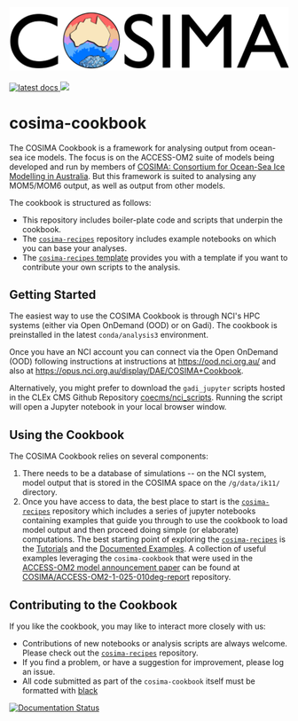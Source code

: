 <img src="https://github.com/COSIMA/logo/blob/master/png/logo_word.png" width="800"/>
<br/> <br/>

<a href="https://cosima-recipes.readthedocs.io/en/latest">
    <img alt="latest docs" src="https://img.shields.io/badge/docs-latest-blue.svg">
</a>

<a href="https://anaconda.org/coecms/cosima-cookbook">
    <img src="https://anaconda.org/coecms/cosima-cookbook/badges/version.svg" />
</a>

# cosima-cookbook

The COSIMA Cookbook is a framework for analysing output from ocean-sea ice models. The focus is on the ACCESS-OM2 suite of models being developed and run by members of [COSIMA: Consortium for Ocean-Sea Ice Modelling in Australia](http://cosima.org.au). But this framework is suited to analysing any MOM5/MOM6 output, as well as output from other models.

The cookbook is structured as follows:
 * This repository includes boiler-plate code and scripts that underpin the cookbook.
 * The [`cosima-recipes`](https://github.com/COSIMA/cosima-recipes) repository includes example notebooks on which you can base your analyses.
 * The [`cosima-recipes` template](https://github.com/COSIMA/cosima-recipes/blob/master/Tutorials/Template_For_Notebooks.ipynb) provides you with a template if you want to contribute your own scripts to the analysis.


## Getting Started

The easiest way to use the COSIMA Cookbook is through NCI's HPC systems (either via Open OnDemand (OOD) or on Gadi). The cookbook is preinstalled in the latest `conda/analysis3` environment.

Once you have an NCI account you can connect via the Open OnDemand (OOD) following instructions at instructions at https://ood.nci.org.au/ and also at https://opus.nci.org.au/display/DAE/COSIMA+Cookbook.

Alternatively, you might prefer to download the `gadi_jupyter` scripts hosted in the CLEx CMS Github Repository [coecms/nci_scripts](https://github.com/coecms/nci_scripts). Running the script will open a Jupyter notebook in your local browser window.


## Using the Cookbook

The COSIMA Cookbook relies on several components:
 1. There needs to be a database of simulations -- on the NCI system, model output that is stored in the COSIMA space on the `/g/data/ik11/` directory.
 2. Once you have access to data, the best place to start is the [`cosima-recipes`](https://github.com/COSIMA/cosima-recipes) repository which includes a series of jupyter notebooks containing examples that guide you through to use the cookbook to load model output and then proceed doing simple (or elaborate) computations. The best starting point of exploring the [`cosima-recipes`](https://github.com/COSIMA/cosima-recipes) is the [Tutorials](https://cosima-recipes.readthedocs.io/en/latest/tutorials/index.html) and the [Documented Examples](https://cosima-recipes.readthedocs.io/en/latest/documented_examples/index.html). A collection of useful examples leveraging the `cosima-cookbook` that were used in the [ACCESS-OM2 model announcement paper](https://doi.org/10.5194/gmd-13-401-2020) can be found at [COSIMA/ACCESS-OM2-1-025-010deg-report](https://github.com/COSIMA/ACCESS-OM2-1-025-010deg-report/tree/master/figures) repository.


## Contributing to the Cookbook

If you like the cookbook, you may like to interact more closely with us:
 * Contributions of new notebooks or analysis scripts are always welcome. Please check out the [`cosima-recipes`](https://github.com/COSIMA/cosima-recipes) repository.
 * If you find a problem, or have a suggestion for improvement, please log an issue.
 * All code submitted as part of the `cosima-cookbook` itself must be formatted with [black](https://github.com/psf/black)


[![Documentation Status](https://readthedocs.org/projects/cosima-cookbook/badge/?version=latest)](https://cosima-cookbook.readthedocs.org/en/latest)
